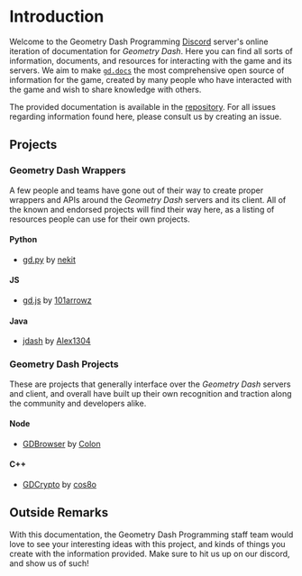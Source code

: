 # Introduction

Welcome to the Geometry Dash Programming [Discord][Discord] server's online iteration
of documentation for *Geometry Dash*. Here you can find all sorts of information,
documents, and resources for interacting with the game and its servers. We aim to make
[`gd.docs`][gd.docs] the most comprehensive open source of information for the game,
created by many people who have interacted with the game and wish to share knowledge with others.

The provided documentation is available in the [repository][GitHub].
For all issues regarding information found here, please consult us by creating an issue.

## Projects

### Geometry Dash Wrappers

A few people and teams have gone out of their way to create proper wrappers and APIs around
the *Geometry Dash* servers and its client. All of the known and endorsed projects will find
their way here, as a listing of resources people can use for their own projects.

#### Python

- [gd.py][gd.py] by [nekit][nekit]

#### JS

- [gd.js][gd.js] by [101arrowz][101arrowz]

#### Java

- [jdash][jdash] by [Alex1304][Alex1304]

### Geometry Dash Projects

These are projects that generally interface over the *Geometry Dash* servers and client,
and overall have built up their own recognition and traction along the community and developers alike.

#### Node

- [GDBrowser][GDBrowser] by [Colon][Colon]

#### C++

- [GDCrypto][GDCrypto] by [cos8o][cos8o]

## Outside Remarks

With this documentation, the Geometry Dash Programming staff team would love to see your
interesting ideas with this project, and kinds of things you create with the information provided.
Make sure to hit us up on our discord, and show us of such!

[gd.docs]: https://docs.gd-programming.org/

[Discord]: https://gd-programming.org/discord
[GitHub]: https://github.com/gd-programming/gd.docs

[gd.py]: https://github.com/nekitdev/gd.py
[gd.js]: https://github.com/101arrowz/gd.js
[jdash]: https://github.com/Alex1304/jdash

[GDBrowser]: https://github.com/GDColon/GDBrowser
[GDCrypto]: https://github.com/cos8oih/GDCrypto

[nekit]: https://github.com/nekitdev
[101arrowz]: https://github.com/101arrowz
[Alex1304]: https://github.com/Alex1304

[Colon]: https://github.com/GDColon
[cos8o]: https://github.com/cos8oih
